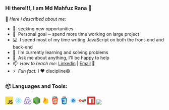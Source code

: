 ###  Hi there!!!, I am Md Mahfuz Rana 👋

📌 _Here i described about me:_

- 💼 &nbsp;seeking new opportunities
- 🔭 &nbsp;Personal goal ─ spend more time working on large project
- 💻 &nbsp;I spend most of my time writing JavaScript on both the front-end and back-end
- 🌱 &nbsp;I’m currently learning and solving problems
- 💬 &nbsp;Ask me about anything, I'll be happy to help
- 📫 &nbsp;_How to reach me:_ [Linkedin](https://www.linkedin.com/in/cleaver-mahfuz-26462521a/) | [Email](mailto:mdmahfuzrana41@gmail.com) 🚀
- ⚡ &nbsp;_Fun fact:_ I ❤️ discipline😄

### 📦 Languages and Tools: 

<code><img height="25" src="https://raw.githubusercontent.com/github/explore/80688e429a7d4ef2fca1e82350fe8e3517d3494d/topics/javascript/javascript.png"></code>
<code><img height="25" src="https://raw.githubusercontent.com/github/explore/80688e429a7d4ef2fca1e82350fe8e3517d3494d/topics/react/react.png"></code>
<code><img height="25" src="https://raw.githubusercontent.com/github/explore/80688e429a7d4ef2fca1e82350fe8e3517d3494d/topics/redux/redux.png"></code>
<code><img height="25" src="https://raw.githubusercontent.com/github/explore/80688e429a7d4ef2fca1e82350fe8e3517d3494d/topics/nodejs/nodejs.png"></code>
<code><img height="25" src="https://raw.githubusercontent.com/github/explore/80688e429a7d4ef2fca1e82350fe8e3517d3494d/topics/firebase/firebase.png"></code>
<code><img height="25" src="https://raw.githubusercontent.com/github/explore/80688e429a7d4ef2fca1e82350fe8e3517d3494d/topics/html/html.png"></code>
<code><img height="25" src="https://raw.githubusercontent.com/github/explore/80688e429a7d4ef2fca1e82350fe8e3517d3494d/topics/css/css.png"></code>
<code><img height="25" src="https://raw.githubusercontent.com/github/explore/80688e429a7d4ef2fca1e82350fe8e3517d3494d/topics/webpack/webpack.png"></code>
<code><img height="25" src="https://raw.githubusercontent.com/github/explore/80688e429a7d4ef2fca1e82350fe8e3517d3494d/topics/git/git.png"></code>
<code><img height="25" src="https://raw.githubusercontent.com/github/explore/80688e429a7d4ef2fca1e82350fe8e3517d3494d/topics/npm/npm.png"></code>
<code><img height="25" src="https://encrypted-tbn0.gstatic.com/images?q=tbn:ANd9GcQHDN7Vm-3XJ2BiV3GoEmAc3Y68Q0LTFejjwg&usqp=CAU"></code>
<br />
